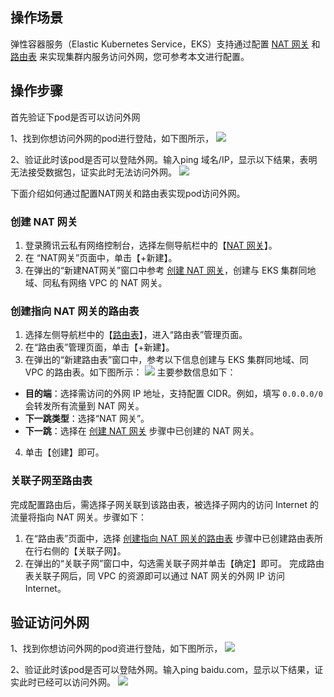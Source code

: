 ## 操作场景
弹性容器服务（Elastic Kubernetes Service，EKS）支持通过配置 [NAT 网关](https://cloud.tencent.com/document/product/215/4975) 和 [路由表](https://cloud.tencent.com/document/product/215/4954) 来实现集群内服务访问外网，您可参考本文进行配置。


## 操作步骤
首先验证下pod是否可以访问外网

1、找到你想访问外网的pod进行登陆，如下图所示，
![](https://main.qcloudimg.com/raw/0ded00c4b178bbdf7da5932a9dc3e65d.png)

2、验证此时该pod是否可以登陆外网。输入ping 域名/IP，显示以下结果，表明无法接受数据包，证实此时无法访问外网。
![](https://main.qcloudimg.com/raw/6f243b16ed2f25308cb54a0e89494d5a.png)

下面介绍如何通过配置NAT网关和路由表实现pod访问外网。

### 创建 NAT 网关<span id="createNAT"></span>
1. 登录腾讯云私有网络控制台，选择左侧导航栏中的【[NAT 网关](https://console.cloud.tencent.com/vpc/nat)】。
2. 在 “NAT网关”页面中，单击【+新建】。
3. 在弹出的“新建NAT网关”窗口中参考 [创建 NAT 网关](https://cloud.tencent.com/document/product/552/18186#.E6.AD.A5.E9.AA.A41.EF.BC.9A.E5.88.9B.E5.BB.BA-nat-.E7.BD.91.E5.85.B3)，创建与 EKS 集群同地域、同私有网络 VPC 的 NAT 网关。

### 创建指向 NAT 网关的路由表<span id="createRouting"></span>
1. 选择左侧导航栏中的【[路由表](https://console.cloud.tencent.com/vpc/route)】，进入“路由表”管理页面。
2. 在“路由表”管理页面，单击【+新建】。
3. 在弹出的“新建路由表”窗口中，参考以下信息创建与 EKS 集群同地域、同 VPC 的路由表。如下图所示：
![](https://main.qcloudimg.com/raw/34967197070bfbacc3a93c8ac92b234d.png)
主要参数信息如下：
 - **目的端**：选择需访问的外网 IP 地址，支持配置 CIDR。例如，填写 `0.0.0.0/0` 会转发所有流量到 NAT 网关。
 - **下一跳类型**：选择“NAT 网关”。
 - **下一跳**：选择在 [创建 NAT 网关](#createNAT) 步骤中已创建的 NAT 网关。
4. 单击【创建】即可。

### 关联子网至路由表
完成配置路由后，需选择子网关联到该路由表，被选择子网内的访问 Internet 的流量将指向 NAT 网关。步骤如下：
1. 在“路由表”页面中，选择 [创建指向 NAT 网关的路由表](#createRouting) 步骤中已创建路由表所在行右侧的【关联子网】。
2. 在弹出的“关联子网”窗口中，勾选需关联子网并单击【确定】即可。
完成路由表关联子网后，同 VPC 的资源即可以通过 NAT 网关的外网 IP 访问 Internet。

## 验证访问外网

1、找到你想访问外网的pod资进行登陆，如下图所示，
![](https://main.qcloudimg.com/raw/0ded00c4b178bbdf7da5932a9dc3e65d.png)

2、验证此时该pod是否可以登陆外网。输入ping baidu.com，显示以下结果，证实此时已经可以访问外网。
![](https://main.qcloudimg.com/raw/00ae3c33ee6ec1b0a628f0ebb8cd110c.png)
